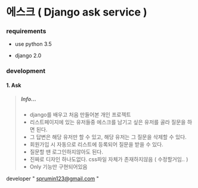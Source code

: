 # 에스크 ( Django ask service )

### requirements

- use python 3.5

- django 2.0



### development

#### 1. Ask

> ##### Info...
>- django를 배우고 처음 만들어본 개인 프로젝트
>- 리스트페이지에 있는 유저들중 에스크를 남기고 싶은 유저를 골라 질문을 하면 된다.
>- 그 답변은 해당 유저만 할 수 있고, 해당 유저는 그 질문을 삭제할 수 있다.
>- 회원가입 시 자동으로 리스트에 등록되어 질문을 받을 수 있다.
>- 질문할 땐 로그인하지않아도 된다.
>- 진짜로 디자인 하나도없다. css파일 자체가 존재하지않음 ( 수정할거임.. )
>- Only 기능만 구현되어있음


developer " sprumin123@gmail.com "




